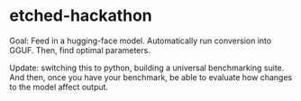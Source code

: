 # etched-hackathon

Goal: Feed in a hugging-face model. Automatically run conversion into GGUF. Then, find optimal
parameters.

Update: switching this to python, building a universal benchmarking suite. And then, once you
have your benchmark, be able to evaluate how changes to the model affect output.
